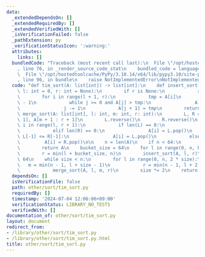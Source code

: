 ```yaml
---
data:
  _extendedDependsOn: []
  _extendedRequiredBy: []
  _extendedVerifiedWith: []
  _isVerificationFailed: false
  _pathExtension: py
  _verificationStatusIcon: ':warning:'
  attributes:
    links: []
  bundledCode: "Traceback (most recent call last):\n  File \"/opt/hostedtoolcache/PyPy/3.10.14/x64/lib/pypy3.10/site-packages/onlinejudge_verify/documentation/build.py\"\
    , line 76, in _render_source_code_stat\n    bundled_code = language.bundle(\n\
    \  File \"/opt/hostedtoolcache/PyPy/3.10.14/x64/lib/pypy3.10/site-packages/onlinejudge_verify/languages/python.py\"\
    , line 96, in bundle\n    raise NotImplementedError\nNotImplementedError\n"
  code: "def tim_sort(A: list[int]) -> list[int]:\n    def insert_sort(A: list[int],\
    \ l: int = 0, r: int = None):\n        if r is None:\n            r = len(A)\n\
    \        for i in range(l + 1, r):\n            tmp = A[i]\n            j = i\
    \ - 1\n            while j >= 0 and A[j] > tmp:\n                A[j + 1] = A[j]\n\
    \                j -= 1\n            A[j + 1] = tmp\n        return\n\n    def\
    \ merge_sort(A: list[int], l: int, m: int, r: int):\n        L, R = A[l : m +\
    \ 1], A[m + 1 : r + 1]\n        L.reverse()\n        R.reverse()\n        for\
    \ i in range(l, r + 1):\n            if len(L) == 0:\n                A[i] = R.pop()\n\
    \            elif len(R) == 0:\n                A[i] = L.pop()\n            elif\
    \ L[-1] <= R[-1]:\n                A[i] = L.pop()\n            else:\n       \
    \         A[i] = R.pop()\n\n    n = len(A)\n    if n < 64:\n        insert_sort(A)\n\
    \        return A\n    bucket_size = 64\n    for l in range(0, n, bucket_size):\n\
    \        r = min(l + bucket_size, n)\n        insert_sort(A, l, r)\n    size =\
    \ 64\n    while size < n:\n        for l in range(0, n, 2 * size):\n         \
    \   m = min(n - 1, l + size - 1)\n            r = min(n - 1, l + 2 * size - 1)\n\
    \            merge_sort(A, l, m, r)\n        size *= 2\n    return A\n"
  dependsOn: []
  isVerificationFile: false
  path: other/sort/tim_sort.py
  requiredBy: []
  timestamp: '2024-07-04 12:06:06+09:00'
  verificationStatus: LIBRARY_NO_TESTS
  verifiedWith: []
documentation_of: other/sort/tim_sort.py
layout: document
redirect_from:
- /library/other/sort/tim_sort.py
- /library/other/sort/tim_sort.py.html
title: other/sort/tim_sort.py
---
```

